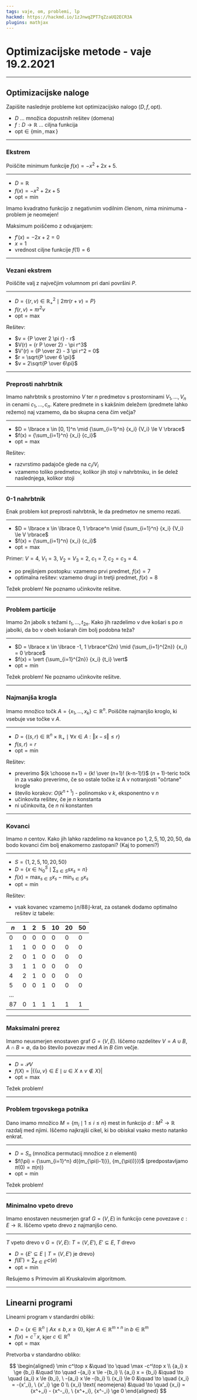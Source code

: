 ```yaml
---
tags: vaje, om, problemi, lp
hackmd: https://hackmd.io/1zJnwqZPT7qZzaUQ2ECR3A
plugins: mathjax
---
```

# Optimizacijske metode - vaje 19.2.2021

---

## Optimizacijske naloge

Zapišite naslednje probleme kot optimizacijsko nalogo $(D, f, \mathrm{opt})$.

* $D$ ... množica dopustnih rešitev (domena)
* $f : D \to \mathbb{R}$ ... ciljna funkcija
* $\mathrm{opt} \in \lbrace \min, \max \rbrace$

---

### Ekstrem

Poiščite minimum funkcije $f(x) = -x^2 + 2x + 5$.

----

* $D = \mathbb{R}$
* $f(x) = -x^2 + 2x + 5$
* $\mathrm{opt} = \min$

Imamo kvadratno funkcijo z negativnim vodilnim členom, nima minimuma - problem je neomejen!

Maksimum poiščemo z odvajanjem:

* $f'(x) = -2x + 2 = 0$
* $x = 1$
* vrednost ciljne funkcije $f(1) = 6$

---

### Vezani ekstrem

Poiščite valj z največjim volumnom pri dani površini $P$.

----

* $D = \lbrace (r, v) \in {\mathbb{R}_+}^2 \mid 2 \pi r (r + v) = P \rbrace$
* $f(r, v) = \pi r^2 v$
* $\mathrm{opt} = \max$

Rešitev:
- $v = {P \over 2 \pi r} - r$
- $V(r) = {r P \over 2} - \pi r^3$
- $V'(r) = {P \over 2} - 3 \pi r^2 = 0$
- $r = \sqrt{P \over 6 \pi}$
- $v = 2\sqrt{P \over 6\pi}$

---

### Preprosti nahrbtnik

Imamo nahrbtnik s prostornino $V$ ter $n$ predmetov s prostorninami ${V_1}, \dots, {V_n}$ in cenami ${c_1}, \dots, {c_n}$. Katere predmete in s kakšnim deležem (predmete lahko režemo) naj vzamemo, da bo skupna cena čim večja?

----

* $D = \lbrace x \in [0, 1]^n \mid {\sum_{i=1}^n} {x_i} {V_i} \le V \rbrace$
* $f(x) = {\sum_{i=1}^n} {x_i} {c_i}$
* $\mathrm{opt} = \max$

Rešitev:
* razvrstimo padajoče glede na ${c_i}/{V_i}$
* vzamemo toliko predmetov, kolikor jih stoji v nahrbtniku, in še delež naslednjega, kolikor stoji

---

### 0-1 nahrbtnik

Enak problem kot preprosti nahrbtnik, le da predmetov ne smemo rezati.

----

* $D = \lbrace x \in \lbrace 0, 1 \rbrace^n \mid {\sum_{i=1}^n} {x_i} {V_i} \le V \rbrace$
* $f(x) = {\sum_{i=1}^n} {x_i} {c_i}$
* $\mathrm{opt} = \max$

Primer: $V = 4$, ${V_1} = 3$, ${V_2} = {V_3} = 2$, ${c_1} = 7$, ${c_2} = {c_3} = 4$.
* po prejšnjem postopku: vzamemo prvi predmet, $f(x) = 7$
* optimalna rešitev: vzamemo drugi in tretji predmet, $f(x) = 8$

Težek problem! Ne poznamo učinkovite rešitve.

---

### Problem particije

Imamo $2 n$ jabolk s težami ${t_1}, \dots, {t_{2n}}$. Kako jih razdelimo v dve košari s po $n$ jabolki, da bo v obeh košarah čim bolj podobna teža?

----

* $D = \lbrace x \in \lbrace -1, 1 \rbrace^{2n} \mid {\sum_{i=1}^{2n}} {x_i} = 0 \rbrace$
* $f(x) = \vert {\sum_{i=1}^{2n}} {x_i} {t_i} \vert$
* $\mathrm{opt} = \min$

Težek problem! Ne poznamo učinkovite rešitve.

---

### Najmanjša krogla

Imamo množico točk $A = \lbrace {x_1}, \dots, {x_k} \rbrace \subset \mathbb{R}^n$. Poiščite najmanjšo kroglo, ki vsebuje vse točke v $A$.

----

* $D = \lbrace (s, r) \in \mathbb{R}^n \times {\mathbb{R}_+} \mid \forall x \in A: \Vert x - s \Vert \le r \rbrace$
* $f(s, r) = r$
* $\mathrm{opt} = \min$

Rešitev:
* preverimo ${k \choose n+1} = {k! \over (n+1)! (k-n-1)!}$ $(n+1)$-teric točk in za vsako preverimo, če so ostale točke iz A v notranjosti "očrtane" krogle
* število korakov: $O(k^{n+1})$ - polinomsko v $k$, eksponentno v $n$
* učinkovita rešitev, če je $n$ konstanta
* ni učinkovita, če $n$ ni konstanten

---

### Kovanci

Imamo $n$ centov. Kako jih lahko razdelimo na kovance po $1, 2, 5, 10, 20, 50$, da bodo kovanci čim bolj enakomerno zastopani? (Kaj to pomeni?)

----

* $S = \lbrace 1, 2, 5, 10, 20, 50 \rbrace$
* $D = \lbrace x \in {\mathbb{N}_0^S} \mid {\sum_{s \in S}} s {x_s} = n \rbrace$
* $f(x) = {\max_{s \in S}} {x_s} - {\min_{s \in S}} {x_s}$
* $\mathrm{opt} = \min$

Rešitev:
* vsak kovanec vzamemo $\lfloor n/88 \rfloor$-krat, za ostanek dodamo optimalno rešitev iz tabele:

| $n$ | 1 | 2 | 5 | 10 | 20 | 50 |
| --- | - | - | - | -- | -- | -- |
| 0   | 0 | 0 | 0 | 0  | 0  | 0  |
| 1   | 1 | 0 | 0 | 0  | 0  | 0  |
| 2   | 0 | 1 | 0 | 0  | 0  | 0  |
| 3   | 1 | 1 | 0 | 0  | 0  | 0  |
| 4   | 2 | 1 | 0 | 0  | 0  | 0  |
| 5   | 0 | 0 | 1 | 0  | 0  | 0  |
| ...
| 87  | 0 | 1 | 1 | 1  | 1  | 1  |

---

### Maksimalni prerez

Imamo neusmerjen enostaven graf $G = (V, E)$. Iščemo razdelitev $V = A \cup B$, $A \cap B = \emptyset$, da bo število povezav med $A$ in $B$ čim večje.

----

* $D = \mathcal{P}V$
* $f(X) = \vert \lbrace \lbrace u, v \rbrace \in E \mid u \in X \land v \not\in X \rbrace \vert$
* $\mathrm{opt} = \max$

Težek problem!

---

### Problem trgovskega potnika

Dano imamo množico $M = \lbrace {m_i} \mid 1 \le i \le n \rbrace$ mest in funkcijo $d : M^2 \rightarrow \mathbb{R}$ razdalj med njimi. Iščemo najkrajši cikel, ki bo obiskal vsako mesto natanko enkrat.

----

* $D = {S_n}$ (množica permutacij množice z $n$ elementi)
* $f(\pi) = {\sum_{i=1}^n} d({m_{\pi(i-1)}}, {m_{\pi(i)}})$ (predpostavljamo $\pi(0) = \pi(n)$)
* $\mathrm{opt} = \min$

Težek problem!

---

### Minimalno vpeto drevo

Imamo enostaven neusmerjen graf $G = (V, E)$ in funkcijo cene povezave $c : E \rightarrow \mathbb{R}$. Iščemo vpeto drevo z najmanjšo ceno.

----

$T$ vpeto drevo v $G = (V, E)$: $T = (V, E')$, $E' \subseteq E$, $T$ drevo

* $D = \lbrace E' \subseteq E \mid T = (V, E') \text{ je drevo} \rbrace$
* $f(E') = {\sum_{e \in E'}} c(e)$
* $\mathrm{opt} = \min$

Rešujemo s Primovim ali Kruskalovim algoritmom.

---

## Linearni programi

Linearni program v standardni obliki:
* $D = \lbrace x \in \mathbb{R}^n \mid Ax \le b, x \ge 0 \rbrace$, kjer $A \in \mathbb{R}^{m \times n}$ in $b \in \mathbb{R}^m$
* $f(x) = c^\top x$, kjer $c \in \mathbb{R}^n$
* $\mathrm{opt} = \max$

Pretvorba v standardno obliko:

$$
\begin{aligned}
\min c^\top x &\quad \to \quad \max -c^\top x \\
{a_i} x \ge {b_i} &\quad \to \quad -{a_i} x \le -{b_i} \\
{a_i} x = {b_i} &\quad \to \quad {a_i} x \le {b_i}, \ -{a_i} x \le -{b_i} \\
{x_i} \le 0 &\quad \to \quad {x_i} = -{x'_i}, \ {x'_i} \ge 0 \\
{x_i} \text{ neomejena} &\quad \to \quad {x_i} = {x^+_i} - {x^-_i}, \ {x^+_i}, {x^-_i} \ge 0
\end{aligned}
$$
